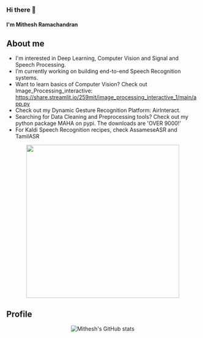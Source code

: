 ### Hi there 👋

#### I'm Mithesh Ramachandran


About me
---


- I'm interested in Deep Learning, Computer Vision and Signal and Speech Processing.
- I’m currently working on building end-to-end Speech Recognition systems.
- Want to learn basics of Computer Vision? Check out Image_Processing_interactive: https://share.streamlit.io/259mit/image_processing_interactive_1/main/app.py
- Check out my Dynamic Gesture Recognition Platform: AirInteract.
- Searching for Data Cleaning and Preprocessing tools? Check out my python package MAHA on pypi. The downloads are 'OVER 9000!'
- For Kaldi Speech Recognition recipes, check AssameseASR and TamilASR

<div align="center">
<img src="https://user-images.githubusercontent.com/64850155/141142848-d50a49a5-e5ff-443d-bf43-5b5e8bddd14d.gif" width = 400>

<div align="left">

## Profile
<div align="center">

![Mithesh's GitHub stats](https://github-readme-stats.vercel.app/api?username=259mit&show_icons=true&theme=radical)

